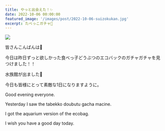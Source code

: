 ```yaml
---
title: やっと出会えた！✨
date: 2022-10-06 00:00:00
featured_image: '/images/post/2022-10-06-suizokukan.jpg'
excerpt: たべっこガチャ🥰
---
```


![](https://yutarochan.github.io/yurumina/images/post/2022-10-06-suizokukan.jpg)

皆さんこんばんは🌙

今日は昨日ずっと欲しかった食べっ子どうぶつのエコバックのガチャガチャを見つけました！！

水族館が出ました🐧

今日も皆様にとって素敵な1日になりますように。


Good evening everyone.

Yesterday I saw the tabekko doubutu gacha macine.

I got the aquarium version of the ecobag.

I wish you have a good day today.

